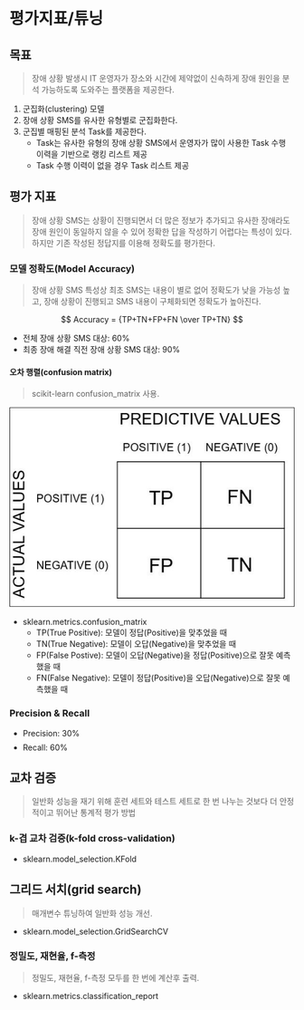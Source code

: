 # 평가지표/튜닝
## 목표
> 장애 상황 발생시 IT 운영자가 장소와 시간에 제약없이 신속하게 장애 원인을 분석 가능하도록 도와주는 플랫폼을 제공한다.
1. 군집화(clustering) 모델
1. 장애 상황 SMS를 유사한 유형별로 군집화한다.
1. 군집별 매핑된 분석 Task를 제공한다.
    * Task는 유사한 유형의 장애 상황 SMS에서 운영자가 많이 사용한 Task 수행 이력을 기반으로 랭킹 리스트 제공
    * Task 수행 이력이 없을 경우 Task 리스트 제공
## 평가 지표
> 장애 상황 SMS는 상황이 진행되면서 더 많은 정보가 추가되고 유사한 장애라도 장애 원인이 동일하지 않을 수 있어 정확한 답을 작성하기 어렵다는 특성이 있다.
> 하지만 기존 작성된 정답지를 이용해 정확도를 평가한다.
### 모델 정확도(Model Accuracy)
> 장애 상황 SMS 특성상 최초 SMS는 내용이 별로 없어 정확도가 낮을 가능성 높고, 장애 상황이 진행되고 SMS 내용이 구체화되면 정확도가 높아진다.

$$
Accuracy = {TP+TN+FP+FN \over TP+TN}
$$
* 전체 장애 상황 SMS 대상: 60%
* 최종 장애 해결 직전 장애 상황 SMS 대상: 90%
#### 오차 행렬(confusion matrix)
> scikit-learn confusion_matrix 사용.

![Fig. 1. 오차 행렬](/doc/confusion_matrix.jpg "confusion matrix")
* sklearn.metrics.confusion_matrix
    * TP(True Positive): 모델이 정답(Positive)을 맞추었을 때
    * TN(True Negative): 모델이 오답(Negative)을 맞추었을 때
    * FP(False Postive): 모델이 오답(Negative)을 정답(Positive)으로 잘못 예측했을 때
    * FN(False Negative): 모델이 정답(Positive)을 오답(Negative)으로 잘못 예측했을 때
### Precision & Recall
> 
* Precision: 30%
$$
$$
* Recall: 60%
$$
$$
## 교차 검증
> 일반화 성능을 재기 위해 훈련 세트와 테스트 세트로 한 번 나누는 것보다 더 안정적이고 뛰어난 통계적 평가 방법
### k-겹 교차 검증(k-fold cross-validation)
* sklearn.model_selection.KFold
## 그리드 서치(grid search)
> 매개변수 튜닝하여 일반화 성능 개선.
* sklearn.model_selection.GridSearchCV

### 정밀도, 재현율, f-측정
> 정밀도, 재현율, f-측정 모두를 한 번에 계산후 출력.
* sklearn.metrics.classification_report